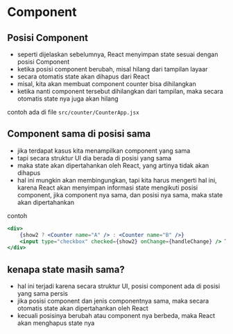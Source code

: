 # Component

## Posisi Component

- seperti dijelaskan sebelumnya, React menyimpan state sesuai dengan posisi Component
- ketika posisi component berubah, misal hilang dari tampilan layaar
- secara otomatis state akan dihapus dari React
- misal, kita akan membuat component counter bisa dihilangkan
- ketika nanti component tersebut dihilangkan dari tampilan, maka secara otomatis state nya juga akan hilang

contoh ada di file `src/counter/CounterApp.jsx`

## Component sama di posisi sama

- jika terdapat kasus kita menampilkan component yang sama
- tapi secara struktur UI dia berada di posisi yang sama
- maka state akan dipertahankan oleh React, yang artinya tidak akan dihapus
- hal ini mungkin akan membingungkan, tapi kita harus mengerti hal ini, karena React akan menyimpan informasi state mengikuti posisi component, jika component nya sama, dan posisi nya sama, maka state akan dipertahankan

contoh

```jsx
<div>
	{show2 ? <Counter name="A" /> : <Counter name="B" />}
	<input type="checkbox" checked={show2} onChange={handleChange} /> Tampilkan Counter 2
</div>
```

## kenapa state masih sama?

- hal ini terjadi karena secara struktur UI, posisi component ada di posisi yang sama persis
- jika posisi component dan jenis componentnya sama, maka secara otomatis state akan dipertahankan oleh React
- kecuali posisinya berubah atau component nya berbeda, maka React akan menghapus state nya

